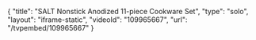 {
    "title": "SALT Nonstick Anodized 11-piece Cookware Set",
    "type": "solo",
    "layout": "iframe-static",
    "videoId": "109965667",
    "url": "\/tvpembed\/109965667"
}